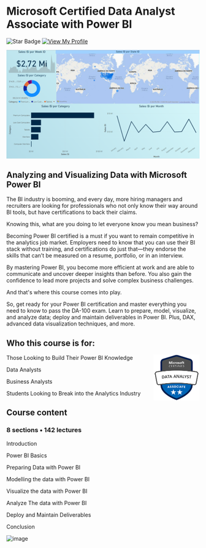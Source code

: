 <h1> Microsoft Certified Data Analyst Associate with Power BI </h1>

![Star Badge](https://img.shields.io/static/v1?label=%F0%9F%8C%9F&message=If%20Useful&style=style=flat&color=BC4E99) 
[![View My Profile](https://img.shields.io/badge/View-My_Profile-green?logo=GitHub)](https://github.com/eriksensousa) 

<img src="/dashboard.png" align="center" width="1040" />

## Analyzing and Visualizing Data with Microsoft Power BI
The BI industry is booming, and every day, more hiring managers and recruiters are looking for professionals who not only know their way around BI tools, but have certifications to back their claims.

<p align="center">

Knowing this, what are you doing to let everyone know you mean business?

Becoming Power BI certified is a must if you want to remain competitive in the analytics job market. Employers need to know that you can use their BI stack without training, and certifications do just that—they endorse the skills that can’t be measured on a resume, portfolio, or in an interview.

By mastering Power BI, you become more efficient at work and are able to communicate and uncover deeper insights than before. You also gain the confidence to lead more projects and solve complex business challenges.

And that's where this course comes into play.


So, get ready for your Power BI certification and master everything you need to know to pass the DA-100 exam. Learn to prepare, model, visualize, and analyze data; deploy and maintain deliverables in Power BI. Plus, DAX, advanced data visualization techniques, and more.



## Who this course is for:
Those Looking to Build Their Power BI Knowledge <img src="/Badge.png" align="right" width="120" />


Data Analysts


Business Analysts


Students Looking to Break into the Analytics Industry


## Course content 
### 8 sections • 142 lectures 

Introduction


Power BI Basics


Preparing Data with Power BI


Modelling the data with Power BI


Visualize the data with Power BI


Analyze The data with Power BI


Deploy and Maintain Deliverables


Conclusion

![image](https://github.com/user-attachments/assets/6093b031-9c16-4295-9059-21ff1fd5a884)


